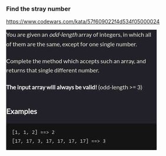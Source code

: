 ### Find the stray number

https://www.codewars.com/kata/57f609022f4d534f05000024

![description](./description.jpg "Description")
